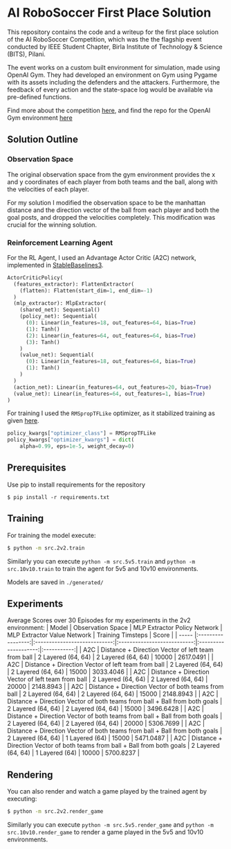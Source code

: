 # AI RoboSoccer First Place Solution

This repository contains the code and a writeup for the first place solution of the AI RoboSoccer Competition, which was the the flagship event conducted by IEEE Student Chapter, Birla Institute of Technology & Science (BITS), Pilani.

The event works on a custom built environment for simulation, made using OpenAI Gym. They had developed an environment on Gym using Pygame with its assets including the defenders and the attackers. Furthermore, the feedback of every action and the state-space log would be available via pre-defined functions. 

Find more about the competition [here](https://dare2compete.com/o/ai-robosoccer-apogee-bits-pilani-birla-institute-of-technology-science-bits-pilani-151055), and find the repo for the OpenAI Gym environment [here](https://github.com/IEEE-BITS-Pilani-Student-Chapter/robo-soccer)

## Solution Outline
### Observation Space
The original observation space from the gym environment provides the x and y coordinates of each player from both teams and the ball, along with the velocities of each player.

For my solution I modified the observation space to be the manhattan distance and the direction vector of the ball from each player and both the goal posts, and dropped the velocities completely. This modification was crucial for the winning solution.

### Reinforcement Learning Agent
For the RL Agent, I used an Advantage Actor Critic (A2C) network, implemented in [StableBaselines3](https://github.com/DLR-RM/stable-baselines3). 

```python
ActorCriticPolicy(
  (features_extractor): FlattenExtractor(
    (flatten): Flatten(start_dim=1, end_dim=-1)
  )
  (mlp_extractor): MlpExtractor(
    (shared_net): Sequential()
    (policy_net): Sequential(
      (0): Linear(in_features=18, out_features=64, bias=True)
      (1): Tanh()
      (2): Linear(in_features=64, out_features=64, bias=True)
      (3): Tanh()
    )
    (value_net): Sequential(
      (0): Linear(in_features=18, out_features=64, bias=True)
      (1): Tanh()
    )
  )
  (action_net): Linear(in_features=64, out_features=20, bias=True)
  (value_net): Linear(in_features=64, out_features=1, bias=True)
)
```
For training I used the `RMSpropTFLike` optimizer, as it stabilized training as given [here](https://github.com/DLR-RM/stable-baselines3/pull/110#issuecomment-663255241).
```python
policy_kwargs["optimizer_class"] = RMSpropTFLike
policy_kwargs["optimizer_kwargs"] = dict(
    alpha=0.99, eps=1e-5, weight_decay=0)
```

## Prerequisites
Use pip to install requirements for the repository
```
$ pip install -r requirements.txt
```

## Training
For training the model execute:
```bash
$ python -m src.2v2.train
```
Similarly you can execute `python -m src.5v5.train` and `python -m src.10v10.train` to train the agent for 5v5 and 10v10 environments.

Models are saved in `./generated/`

## Experiments
Average Scores over 30 Episodes for my experiments in the 2v2 environment:
| Model | Observation Space | MLP Extractor Policy Network | MLP Extractor Value Network | Training Timsteps | Score |
| ----- |:-----------------:|:----------------------------:|:---------------------------:|:--------------------:|:-----------:|
| A2C   | Distance + Direction Vector of left team from ball | 2 Layered (64, 64)  | 2 Layered (64, 64) | 10000 | 2617.0491 |
| A2C   | Distance + Direction Vector of left team from ball | 2 Layered (64, 64)  | 2 Layered (64, 64) | 15000 | 3033.4046 |
| A2C   | Distance + Direction Vector of left team from ball | 2 Layered (64, 64)  | 2 Layered (64, 64) | 20000 | 2148.8943 |
| A2C   | Distance + Direction Vector of both teams from ball | 2 Layered (64, 64)  | 2 Layered (64, 64) | 15000 | 2148.8943 |
| A2C   | Distance + Direction Vector of both teams from ball + Ball from both goals | 2 Layered (64, 64)  | 2 Layered (64, 64) | 15000 | 3496.6428 |
| A2C   | Distance + Direction Vector of both teams from ball + Ball from both goals | 2 Layered (64, 64)  | 2 Layered (64, 64) | 20000 | 5306.7699 |
| A2C   | Distance + Direction Vector of both teams from ball + Ball from both goals | 2 Layered (64, 64)  | 1 Layered (64) | 15000 | 5471.0487 |
| A2C   | Distance + Direction Vector of both teams from ball + Ball from both goals | 2 Layered (64, 64)  | 1 Layered (64) | 10000 | 5700.8237 |

## Rendering
You can also render and watch a game played by the trained agent by executing:
```bash
$ python -m src.2v2.render_game
```
Similarly you can execute `python -m src.5v5.render_game` and `python -m src.10v10.render_game` to render a game played in the 5v5 and 10v10 environments.
